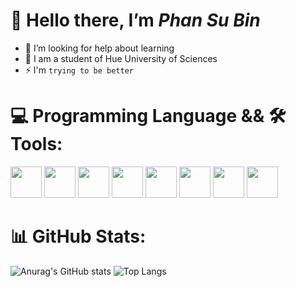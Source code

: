 # 👋 Hello there, I’m ***Phan Su Bin***
- 🤝 I’m looking for help about learning
- 🌱 I am a student of Hue University of Sciences
- ⚡ I'm `trying to be better`
# 💻 Programming Language && 🛠️ Tools:
<p align="left">
  <img src="https://cdn.jsdelivr.net/gh/devicons/devicon@latest/icons/c/c-original.svg" height=50px width= 50px/>
  <img src="https://cdn.jsdelivr.net/gh/devicons/devicon@latest/icons/cplusplus/cplusplus-original.svg" height=50px width= 50px/>
  <img src="https://cdn.jsdelivr.net/gh/devicons/devicon@latest/icons/python/python-original.svg" height=50px width= 50px/>
  <img src="https://cdn.jsdelivr.net/gh/devicons/devicon@latest/icons/html5/html5-original.svg" height=50px width= 50px/>
  <img src="https://cdn.jsdelivr.net/gh/devicons/devicon@latest/icons/css3/css3-original.svg" height=50px width= 50px/>
  <img src="https://cdn.jsdelivr.net/gh/devicons/devicon@latest/icons/javascript/javascript-original.svg" height=50px width= 50px/>
  <img src="https://cdn.jsdelivr.net/gh/devicons/devicon@latest/icons/git/git-original.svg" height=50px width= 50px/>
  <img src="https://cdn.jsdelivr.net/gh/devicons/devicon@latest/icons/vscode/vscode-original.svg" height=50px width= 50px/>
</p>
          
# 📊 GitHub Stats:
![Anurag's GitHub stats](https://github-readme-stats.vercel.app/api?username=Bright140&show_icons=true&show=prs_merged,prs_merged_percentage&theme=gotham&rank_icon=github&card_width=350)
![Top Langs](https://github-readme-stats.vercel.app/api/top-langs/?username=Bright140&layout=compact&theme=gotham&size_weight=0.5&count_weight=0.5)

